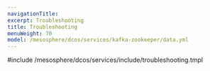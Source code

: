 ```yaml
---
navigationTitle:
excerpt: Troubleshooting
title: Troubleshooting
menuWeight: 70
model: /mesosphere/dcos/services/kafka-zookeeper/data.yml
---
```


#include /mesosphere/dcos/services/include/troubleshooting.tmpl
